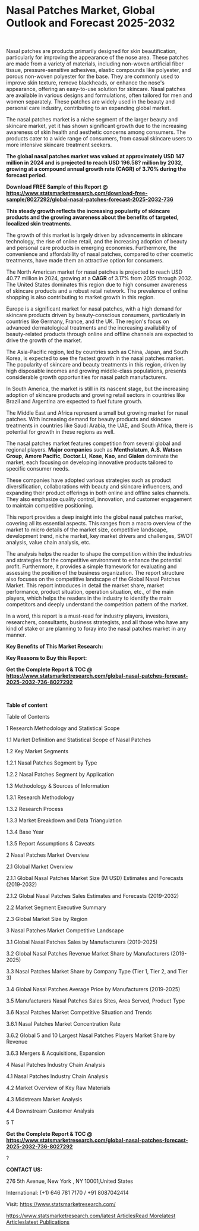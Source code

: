 <h1>Nasal Patches Market, Global Outlook and Forecast 2025-2032</h1><br/><p>Nasal patches are products primarily designed for skin beautification, particularly for improving the appearance of the nose area. These patches are made from a variety of materials, including non-woven artificial fiber tissue, pressure-sensitive adhesives, elastic compounds like polyester, and porous non-woven polyester for the base. They are commonly used to improve skin texture, remove blackheads, or enhance the nose&#39;s appearance, offering an easy-to-use solution for skincare. Nasal patches are available in various designs and formulations, often tailored for men and women separately. These patches are widely used in the beauty and personal care industry, contributing to an expanding global market.</p>
 
 
 
 <p>The nasal patches market is a niche segment of the larger beauty and skincare market, yet it has shown significant growth due to the increasing awareness of skin health and aesthetic concerns among consumers. The products cater to a wide range of consumers, from casual skincare users to more intensive skincare treatment seekers.</p>
 
 
 
 <p><strong>The global nasal patches market was valued at approximately USD 147 million in 2024 and is projected to reach USD 196.58? million by 2032, growing at a compound annual growth rate (<strong>CAGR</strong>) of 3.70% during the forecast period. </strong></p>
 
 
 
 <p><strong>Download FREE Sample of this Report @ <a href="https://www.statsmarketresearch.com/download-free-sample/8027292/global-nasal-patches-forecast-2025-2032-736">https://www.statsmarketresearch.com/download-free-sample/8027292/global-nasal-patches-forecast-2025-2032-736</a></strong></p>
 
 
 
 <p><strong>This steady growth reflects the increasing popularity of skincare products and the growing awareness about the benefits of targeted, localized skin treatments.</strong></p>
 
 
 
 <p>The growth of this market is largely driven by advancements in skincare technology, the rise of online retail, and the increasing adoption of beauty and personal care products in emerging economies. Furthermore, the convenience and affordability of nasal patches, compared to other cosmetic treatments, have made them an attractive option for consumers.</p>
 
 
 
 <p>The North American market for nasal patches is projected to reach USD 40.77 million in 2024, growing at a <strong>CAGR</strong> of 3.17% from 2025 through 2032. The United States dominates this region due to high consumer awareness of skincare products and a robust retail network. The prevalence of online shopping is also contributing to market growth in this region.</p>
 
 
 
 <p>Europe is a significant market for nasal patches, with a high demand for skincare products driven by beauty-conscious consumers, particularly in countries like Germany, France, and the UK. The region&#39;s focus on advanced dermatological treatments and the increasing availability of beauty-related products through online and offline channels are expected to drive the growth of the market.</p>
 
 
 
 <p>The Asia-Pacific region, led by countries such as China, Japan, and South Korea, is expected to see the fastest growth in the nasal patches market. The popularity of skincare and beauty treatments in this region, driven by high disposable incomes and growing middle-class populations, presents considerable growth opportunities for nasal patch manufacturers.</p>
 
 
 
 <p>In South America, the market is still in its nascent stage, but the increasing adoption of skincare products and growing retail sectors in countries like Brazil and Argentina are expected to fuel future growth.</p>
 
 
 
 <p>The Middle East and Africa represent a small but growing market for nasal patches. With increasing demand for beauty products and skincare treatments in countries like Saudi Arabia, the UAE, and South Africa, there is potential for growth in these regions as well.</p>
 
 
 
 <p>The nasal patches market features competition from several global and regional players. <strong>Major companies</strong> such as <strong>Mentholatum</strong>, <strong>A.S. Watson Group</strong>, <strong>Amore Pacific</strong>, <strong>Doctor.Li</strong>, <strong>Kose</strong>, <strong>Kao</strong>, and <strong>Gialen</strong> dominate the market, each focusing on developing innovative products tailored to specific consumer needs.</p>
 
 
 
 <p>These companies have adopted various strategies such as product diversification, collaborations with beauty and skincare influencers, and expanding their product offerings in both online and offline sales channels. They also emphasize quality control, innovation, and customer engagement to maintain competitive positioning.</p>
 
 
 
 <p>This report provides a deep insight into the global nasal patches market, covering all its essential aspects. This ranges from a macro overview of the market to micro details of the market size, competitive landscape, development trend, niche market, key market drivers and challenges, SWOT analysis, value chain analysis, etc.</p>
 
 
 
 <p>The analysis helps the reader to shape the competition within the industries and strategies for the competitive environment to enhance the potential profit. Furthermore, it provides a simple framework for evaluating and assessing the position of the business organization. The report structure also focuses on the competitive landscape of the Global Nasal Patches Market. This report introduces in detail the market share, market performance, product situation, operation situation, etc., of the main players, which helps the readers in the industry to identify the main competitors and deeply understand the competition pattern of the market.</p>
 
 
 
 <p>In a word, this report is a must-read for industry players, investors, researchers, consultants, business strategists, and all those who have any kind of stake or are planning to foray into the nasal patches market in any manner.</p>
 
 
 
 <p><strong>Key Benefits of This Market Research:</strong></p>
 
 
 
 <p><strong>Key <strong>Reasons to Buy</strong> this Report:</strong></p>
 
 
 
 <div><b>Get the Complete Report & TOC @ <a href="https://www.statsmarketresearch.com/global-nasal-patches-forecast-2025-2032-736-8027292">https://www.statsmarketresearch.com/global-nasal-patches-forecast-2025-2032-736-8027292</a></b></div>
 
 
 
 <p><br />
 
 <b>Table of content</b></p>
 
 
 
 <p>Table of Contents<br />
 
 1 Research Methodology and Statistical Scope<br />
 
 1.1 Market Definition and Statistical Scope of Nasal Patches<br />
 
 1.2 Key Market Segments<br />
 
 1.2.1 Nasal Patches Segment by Type<br />
 
 1.2.2 Nasal Patches Segment by Application<br />
 
 1.3 Methodology & Sources of Information<br />
 
 1.3.1 Research Methodology<br />
 
 1.3.2 Research Process<br />
 
 1.3.3 Market Breakdown and Data Triangulation<br />
 
 1.3.4 Base Year<br />
 
 1.3.5 Report Assumptions & Caveats<br />
 
 2 Nasal Patches Market Overview<br />
 
 2.1 Global Market Overview<br />
 
 2.1.1 Global Nasal Patches Market Size (M USD) Estimates and Forecasts (2019-2032)<br />
 
 2.1.2 Global Nasal Patches Sales Estimates and Forecasts (2019-2032)<br />
 
 2.2 Market Segment Executive Summary<br />
 
 2.3 Global Market Size by Region<br />
 
 3 Nasal Patches Market Competitive Landscape<br />
 
 3.1 Global Nasal Patches Sales by Manufacturers (2019-2025)<br />
 
 3.2 Global Nasal Patches Revenue Market Share by Manufacturers (2019-2025)<br />
 
 3.3 Nasal Patches Market Share by Company Type (Tier 1, Tier 2, and Tier 3)<br />
 
 3.4 Global Nasal Patches Average Price by Manufacturers (2019-2025)<br />
 
 3.5 Manufacturers Nasal Patches Sales Sites, Area Served, Product Type<br />
 
 3.6 Nasal Patches Market Competitive Situation and Trends<br />
 
 3.6.1 Nasal Patches Market Concentration Rate<br />
 
 3.6.2 Global 5 and 10 Largest Nasal Patches Players Market Share by Revenue<br />
 
 3.6.3 Mergers & Acquisitions, Expansion<br />
 
 4 Nasal Patches Industry Chain Analysis<br />
 
 4.1 Nasal Patches Industry Chain Analysis<br />
 
 4.2 Market Overview of Key Raw Materials<br />
 
 4.3 Midstream Market Analysis<br />
 
 4.4 Downstream Customer Analysis<br />
 
 5 T</p>
 
 
 
 <div><b>Get the Complete Report & TOC @ <a href="https://www.statsmarketresearch.com/global-nasal-patches-forecast-2025-2032-736-8027292">https://www.statsmarketresearch.com/global-nasal-patches-forecast-2025-2032-736-8027292</a></b></div>
 
 
 
 <p>? </p>
 
 
 
 <p><b>CONTACT US:</b><br />
 
 276 5th Avenue, New York , NY 10001,United States<br />
 
 International: (+1) 646 781 7170 / +91 8087042414<br />
 
 Visit: <a href="https://www.statsmarketresearch.com/">https://www.statsmarketresearch.com/</a><br />
 
 <a href="https://gyeongbokgung.com">https://www.statsmarketresearch.com/</a><a href="https://hallyeomaritime.com">latest Articles</a><a href="https://jingwansa.com">Read More</a><a href="https://nguoiviet.jp/">latest Articles</a><a href="https://www.intelmarketresearch.com/">latest Publications</a></p>